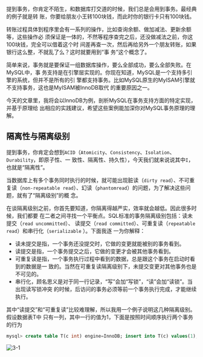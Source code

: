 提到事务，你肯定不陌生，和数据库打交道的时候，我们总是会用到事务。最经典的例子就是转 账，你要给朋友小王转100块钱，而此时你的银行卡只有100块钱。 

转账过程具体到程序里会有一系列的操作，比如查询余额、做加减法、更新余额等，这些操作必 须保证是一体的，不然等程序查完之后，还没做减法之前，你这100块钱，完全可以借着这个时 间差再查一次，然后再给另外一个朋友转账，如果银行这么整，不就乱了么？这时就要用到“事 务”这个概念了。 

简单来说，事务就是要保证一组数据库操作，要么全部成功，要么全部失败。在MySQL中，事 务支持是在引擎层实现的。你现在知道，MySQL是一个支持多引擎的系统，但并不是所有的引 擎都支持事务。比如MySQL原生的MyISAM引擎就不支持事务，这也是MyISAM被InnoDB取代 的重要原因之一。 

今天的文章里，我将会以InnoDB为例，剖析MySQL在事务支持方面的特定实现，并基于原理给 出相应的实践建议，希望这些案例能加深你对MySQL事务原理的理解。

## 隔离性与隔离级别

提到事务，你肯定会想到`ACID`（`Atomicity`、`Consistency`、`Isolation`、`Durability`，即原子性、一 致性、隔离性、持久性），今天我们就来说说其中`I`，也就是“隔离性”。

当数据库上有多个事务同时执行的时候，就可能出现脏读（`dirty read`）、不可重复读（`non-repeatable read`）、幻读（`phantomread`）的问题，为了解决这些问题，就有了“隔离级别”的概 念。

在谈隔离级别之前，你首先要知道，你隔离得越严实，效率就会越低。因此很多时候，我们都要 在二者之间寻找一个平衡点。SQL标准的事务隔离级别包括：读未提交（`read uncommitted`）、 读提交（`read committed`）、可重复读（`repeatable read`）和串行化（`serializable` ）。下面我逐 一为你解释：

- 读未提交是指，一个事务还没提交时，它做的变更就能被别的事务看到。 
- 读提交是指，一个事务提交之后，它做的变更才会被其他事务看到。 
- 可重复读是指，一个事务执行过程中看到的数据，总是跟这个事务在启动时看到的数据是一 致的。当然在可重复读隔离级别下，未提交变更对其他事务也是不可见的。 
- 串行化，顾名思义是对于同一行记录，“写”会加“写锁”，“读”会加“读锁”。当出现读写锁冲突 的时候，后访问的事务必须等前一个事务执行完成，才能继续执行。

其中“读提交”和“可重复读”比较难理解，所以我用一个例子说明这几种隔离级别。假设数据表T中 只有一列，其中一行的值为1，下面是按照时间顺序执行两个事务的行为

```sql
mysql> create table T(c int) engine=InnoDB; insert into T(c) values(1);
```

![3-1](./img/3_1.png ':size=60%')
